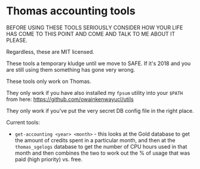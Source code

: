 # Thomas accounting tools

BEFORE USING THESE TOOLS SERIOUSLY CONSIDER HOW YOUR LIFE HAS COME TO THIS POINT AND COME AND TALK TO ME ABOUT IT PLEASE.

Regardless, these are MIT licensed.

These tools a temporary kludge until we move to SAFE.  If it's 2018 and you are still using them something has gone very wrong.

These tools only work on Thomas.

They only work if you have also installed my `fpsum` utility into your `$PATH` from here: https://github.com/owainkenwayucl/utils

They only work if you've put the very secret DB config file in the right place.

Current tools:

 * `get-accounting <year> <month>` - this looks at the Gold database to get the amount of credits spent in a particular month, and then at the `thomas_sgelogs` database to get the number of CPU hours used in that month and then combines the two to work out the % of usage that was paid (high priority) vs. free.

